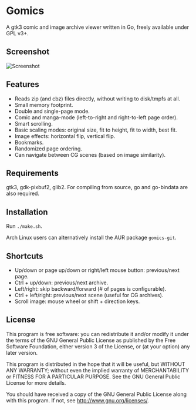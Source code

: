 # Gomics

A gtk3 comic and image archive viewer written in Go, freely available under GPL v3+.

## Screenshot

![Screenshot](https://raw.githubusercontent.com/salviati/gomics/master/screenshot.png)

## Features

- Reads zip (and cbz) files directly, without writing to disk/tmpfs at all.
- Small memory footprint.
- Double and single-page mode.
- Comic and manga-mode (left-to-right and right-to-left page order).
- Smart scrolling.
- Basic scaling modes: original size, fit to height, fit to width, best fit.
- Image effects: horizontal flip, vertical flip.
- Bookmarks.
- Randomized page ordering.
- Can navigate between CG scenes (based on image similarity).

## Requirements

gtk3, gdk-pixbuf2, glib2. For compiling from source, go and go-bindata are also required.

## Installation
Run `./make.sh`.

Arch Linux users can alternatively install the AUR package `gomics-git`.

## Shortcuts
* Up/down or page up/down or right/left mouse button: previous/next page.
* Ctrl + up/down: previous/next archive.
* Left/right: skip backward/forward (# of pages is configurable).
* Ctrl + left/right: previous/next scene (useful for CG archives).
* Scroll image: mouse wheel or shift + direction keys.

## License
This program is free software: you can redistribute it and/or modify it under the terms of the GNU General Public License as published by the Free Software Foundation, either version 3 of the License, or (at your option) any later version.

This program is distributed in the hope that it will be useful, but WITHOUT ANY WARRANTY; without even the implied warranty of MERCHANTABILITY or FITNESS FOR A PARTICULAR PURPOSE. See the GNU General Public License for more details.

You should have received a copy of the GNU General Public License along with this program. If not, see http://www.gnu.org/licenses/.
